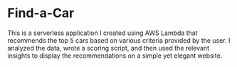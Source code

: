 # Find-a-Car
This is a serverless application I created using AWS Lambda that recommends the top 5 cars based on various criteria provided by the user. I analyzed the data, wrote a scoring script, and then used the relevant insights to display the recommendations on a simple yet elegant website.
